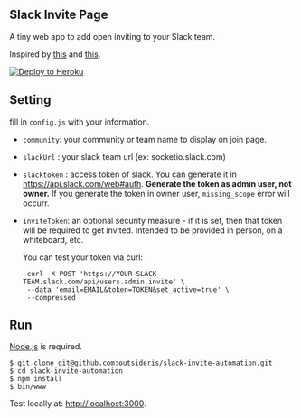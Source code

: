 Slack Invite Page
------------

A tiny web app to add open inviting to your Slack team.

Inspired by [this](https://levels.io/slack-typeform-auto-invite-sign-ups/) and [this](http://socket.io/slack/).

[![Deploy to Heroku](https://www.herokucdn.com/deploy/button.png)](https://heroku.com/deploy)

## Setting
fill in `config.js` with your information.

* `community`: your community or team name to display on join page.
* `slackUrl` : your slack team url (ex: socketio.slack.com)
* `slacktoken` : access token of slack.
  You can generate it in <https://api.slack.com/web#auth>.
  **Generate the token as admin user, not owner.**
  If you generate the token in owner user, `missing_scope` error will occurr.
* `inviteToken`: an optional security measure - if it is set, then that token will be required to get invited.
  Intended to be provided in person, on a whiteboard, etc.

  You can test your token via curl:

  ```shell
   curl -X POST 'https://YOUR-SLACK-TEAM.slack.com/api/users.admin.invite' \
   --data 'email=EMAIL&token=TOKEN&set_active=true' \
   --compressed
  ```

## Run
[Node.js](http://nodejs.org/) is required.

```shell
$ git clone git@github.com:outsideris/slack-invite-automation.git
$ cd slack-invite-automation
$ npm install
$ bin/www
```

Test locally at: <http://localhost:3000>.
